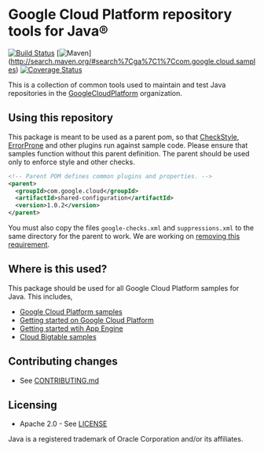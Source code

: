 # Google Cloud Platform repository tools for Java®

[![Build
Status](https://travis-ci.org/GoogleCloudPlatform/java-repo-tools.svg?branch=master)](https://travis-ci.org/GoogleCloudPlatform/java-repo-tools) [![Maven](https://maven-badges.herokuapp.com/maven-central/com.google.cloud.samples/shared-configuration/badge.svg)]
(http://search.maven.org/#search%7Cga%7C1%7Ccom.google.cloud.samples) [![Coverage
Status](https://codecov.io/gh/GoogleCloudPlatform/java-repo-tools/branch/master/graph/badge.svg)](https://codecov.io/gh/GoogleCloudPlatform/java-repo-tools)

This is a collection of common tools used to maintain and test Java repositories
in the [GoogleCloudPlatform](https://github.com/GoogleCloudPlatform)
organization.


## Using this repository

This package is meant to be used as a parent pom, so that [CheckStyle](https://github.com/checkstyle/checkstyle), [ErrorProne](http://errorprone.info/) and other plugins run against sample code. Please ensure that samples function without this parent definition. The parent should be used only to enforce style and other checks.

```xml
<!-- Parent POM defines common plugins and properties. -->
<parent>
  <groupId>com.google.cloud</groupId>
  <artifactId>shared-configuration</artifactId>
  <version>1.0.2</version>
</parent>
```

You must also copy the files `google-checks.xml` and `suppressions.xml` to the same directory for the parent to work. We are working on [removing this requirement](https://github.com/GoogleCloudPlatform/java-repo-tools/issues/41).

## Where is this used?

This package should be used for all Google Cloud Platform samples for Java. This includes,

- [Google Cloud Platform samples](https://github.com/GoogleCloudPlatform/java-docs-samples)
- [Getting started on Google Cloud Platform](https://github.com/GoogleCloudPlatform/getting-started-java)
- [Getting started wtih App Engine](https://github.com/GoogleCloudPlatform/appengine-try-java)
- [Cloud Bigtable samples](https://github.com/GoogleCloudPlatform/cloud-bigtable-examples/tree/master/java)


## Contributing changes

-  See [CONTRIBUTING.md](CONTRIBUTING.md)


## Licensing

- Apache 2.0 - See [LICENSE](LICENSE)

Java is a registered trademark of Oracle Corporation and/or its affiliates.
